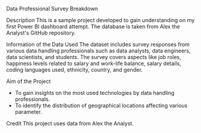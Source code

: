 Data Professional Survey Breakdown

Description
This is a sample project developed to gain understanding on my first Power BI dashboard attempt. The database is taken from Alex the Analyst's GitHub repository.

Information of the Data Used
The dataset includes survey responses from various data handling professionals such as data analysts, data engineers, data scientists, and students. The survey covers aspects like job roles, happiness levels related to salary and work-life balance, salary details, coding languages used, ethnicity, country, and gender.

Aim of the Project
- To gain insights on the most used technologies by data handling professionals.
- To identify the distribution of geographical locations affecting various parameter.

Credit
This project uses data from Alex the Analyst.
